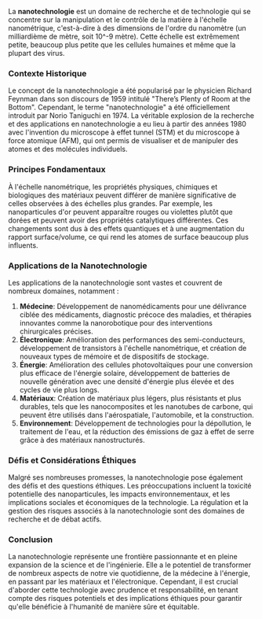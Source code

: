 La **nanotechnologie** est un domaine de recherche et de technologie qui se concentre sur la manipulation et le contrôle de la matière à l'échelle nanométrique, c'est-à-dire à des dimensions de l'ordre du nanomètre (un milliardième de mètre, soit 10^-9 mètre). Cette échelle est extrêmement petite, beaucoup plus petite que les cellules humaines et même que la plupart des virus.

### Contexte Historique

Le concept de la nanotechnologie a été popularisé par le physicien Richard Feynman dans son discours de 1959 intitulé "There’s Plenty of Room at the Bottom". Cependant, le terme "nanotechnologie" a été officiellement introduit par Norio Taniguchi en 1974. La véritable explosion de la recherche et des applications en nanotechnologie a eu lieu à partir des années 1980 avec l'invention du microscope à effet tunnel (STM) et du microscope à force atomique (AFM), qui ont permis de visualiser et de manipuler des atomes et des molécules individuels.

### Principes Fondamentaux

À l'échelle nanométrique, les propriétés physiques, chimiques et biologiques des matériaux peuvent différer de manière significative de celles observées à des échelles plus grandes. Par exemple, les nanoparticules d'or peuvent apparaître rouges ou violettes plutôt que dorées et peuvent avoir des propriétés catalytiques différentes. Ces changements sont dus à des effets quantiques et à une augmentation du rapport surface/volume, ce qui rend les atomes de surface beaucoup plus influents.

### Applications de la Nanotechnologie

Les applications de la nanotechnologie sont vastes et couvrent de nombreux domaines, notamment :

1. **Médecine**: Développement de nanomédicaments pour une délivrance ciblée des médicaments, diagnostic précoce des maladies, et thérapies innovantes comme la nanorobotique pour des interventions chirurgicales précises.
2. **Électronique**: Amélioration des performances des semi-conducteurs, développement de transistors à l'échelle nanométrique, et création de nouveaux types de mémoire et de dispositifs de stockage.
3. **Énergie**: Amélioration des cellules photovoltaïques pour une conversion plus efficace de l'énergie solaire, développement de batteries de nouvelle génération avec une densité d'énergie plus élevée et des cycles de vie plus longs.
4. **Matériaux**: Création de matériaux plus légers, plus résistants et plus durables, tels que les nanocomposites et les nanotubes de carbone, qui peuvent être utilisés dans l'aérospatiale, l'automobile, et la construction.
5. **Environnement**: Développement de technologies pour la dépollution, le traitement de l'eau, et la réduction des émissions de gaz à effet de serre grâce à des matériaux nanostructurés.

### Défis et Considérations Éthiques

Malgré ses nombreuses promesses, la nanotechnologie pose également des défis et des questions éthiques. Les préoccupations incluent la toxicité potentielle des nanoparticules, les impacts environnementaux, et les implications sociales et économiques de la technologie. La régulation et la gestion des risques associés à la nanotechnologie sont des domaines de recherche et de débat actifs.

### Conclusion

La nanotechnologie représente une frontière passionnante et en pleine expansion de la science et de l'ingénierie. Elle a le potentiel de transformer de nombreux aspects de notre vie quotidienne, de la médecine à l'énergie, en passant par les matériaux et l'électronique. Cependant, il est crucial d'aborder cette technologie avec prudence et responsabilité, en tenant compte des risques potentiels et des implications éthiques pour garantir qu'elle bénéficie à l'humanité de manière sûre et équitable.